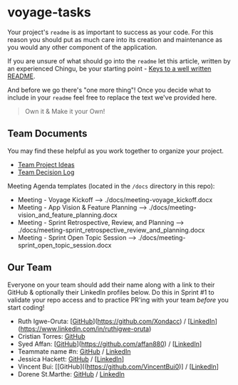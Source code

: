 # voyage-tasks

Your project's `readme` is as important to success as your code. For 
this reason you should put as much care into its creation and maintenance
as you would any other component of the application.

If you are unsure of what should go into the `readme` let this article,
written by an experienced Chingu, be your starting point - 
[Keys to a well written README](https://tinyurl.com/yk3wubft).

And before we go there's "one more thing"! Once you decide what to include
in your `readme` feel free to replace the text we've provided here.

> Own it & Make it your Own!

## Team Documents

You may find these helpful as you work together to organize your project.

- [Team Project Ideas](./docs/team_project_ideas.md)
- [Team Decision Log](./docs/team_decision_log.md)

Meeting Agenda templates (located in the `/docs` directory in this repo):

- Meeting - Voyage Kickoff --> ./docs/meeting-voyage_kickoff.docx
- Meeting - App Vision & Feature Planning --> ./docs/meeting-vision_and_feature_planning.docx
- Meeting - Sprint Retrospective, Review, and Planning --> ./docs/meeting-sprint_retrospective_review_and_planning.docx
- Meeting - Sprint Open Topic Session --> ./docs/meeting-sprint_open_topic_session.docx

## Our Team

Everyone on your team should add their name along with a link to their GitHub
& optionally their LinkedIn profiles below. Do this in Sprint #1 to validate
your repo access and to practice PR'ing with your team *before* you start
coding!

- Ruth Igwe-Oruta: [[GitHub](https://github.com/ghaccountname)](https://github.com/Xondacc) / [[LinkedIn](https://linkedin.com/in/liaccountname)](https://www.linkedin.com/in/ruthigwe-oruta)
- Cristian Torres: [GitHub](https://github.com/cristiantorresf19191919)
- Syed Affan: [[GitHub](https://github.com/affan880)](https://github.com/affan880) / [[LinkedIn](https://linkedin.com/in/syed-affan)]
- Teammate name #n: [GitHub](https://github.com/ghaccountname) / [LinkedIn](https://linkedin.com/in/liaccountname)
- Jessica Hackett: [GitHub](https://github.com/mooglemoxie0018) / [[LinkedIn](https://www.linkedin.com/in/jessica-hackett/)]
- Vincent Bui: [[GitHub]((https://github.com/VincentBui0)] / [[LinkedIn](https://www.linkedin.com/in/vincent-bui0/)]
- Dorene St.Marthe: [GitHub](https://github.com/Dorene-StMarthe) / [LinkedIn](https://www.linkedin.com/in/dorenestmarthe/)
